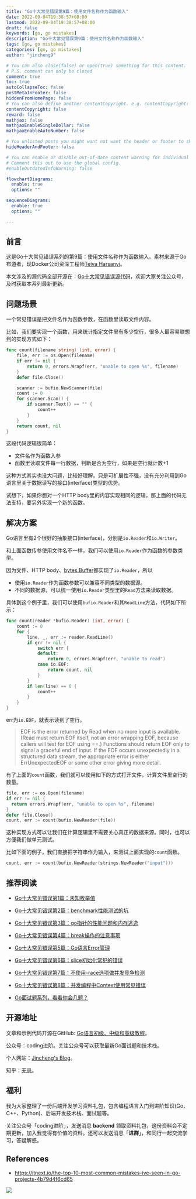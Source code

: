 ```yaml
---
title: "Go十大常见错误第9篇：使用文件名称作为函数输入"
date: 2022-09-04T19:38:57+08:00
lastmod: 2022-09-04T19:38:57+08:00
draft: false
keywords: [go, go mistakes]
description: "Go十大常见错误第9篇：使用文件名称作为函数输入"
tags: [go, go mistakes]
categories: [go, go mistakes]
author: "jincheng9"

# You can also close(false) or open(true) something for this content.
# P.S. comment can only be closed
comment: true
toc: true
autoCollapseToc: false
postMetaInFooter: false
hiddenFromHomePage: false
# You can also define another contentCopyright. e.g. contentCopyright: "This is another copyright."
contentCopyright: false
reward: false
mathjax: false
mathjaxEnableSingleDollar: false
mathjaxEnableAutoNumber: false

# You unlisted posts you might want not want the header or footer to show
hideHeaderAndFooter: false

# You can enable or disable out-of-date content warning for individual post.
# Comment this out to use the global config.
#enableOutdatedInfoWarning: false

flowchartDiagrams:
  enable: true
  options: ""

sequenceDiagrams: 
  enable: true
  options: ""

---
```


## 前言

这是Go十大常见错误系列的第9篇：使用文件名称作为函数输入。素材来源于Go布道者，现Docker公司资深工程师[Teiva Harsanyi](https://teivah.medium.com/)。

本文涉及的源代码全部开源在：[Go十大常见错误源代码](https://github.com/jincheng9/go-tutorial/tree/main/workspace/senior/p28)，欢迎大家关注公众号，及时获取本系列最新更新。



## 问题场景

一个常见错误是把文件名作为函数参数，在函数里读取文件内容。

比如，我们要实现一个函数，用来统计指定文件里有多少空行，很多人最容易联想到的实现方式如下：

```go
func count(filename string) (int, error) {
	file, err := os.Open(filename)
	if err != nil {
		return 0, errors.Wrapf(err, "unable to open %s", filename)
	}
	defer file.Close()

	scanner := bufio.NewScanner(file)
	count := 0
	for scanner.Scan() {
		if scanner.Text() == "" {
			count++
		}
	}
	return count, nil
}
```

这段代码逻辑很简单：

* 文件名作为函数入参
* 函数里读取文件每一行数据，判断是否为空行，如果是空行就计数+1

这种方式其实也没大问题，比较好理解。只是可扩展性不强，没有充分利用到Go语言里关于数据读写的接口(interface)类型的优势。

试想下，如果你想对一个HTTP body里的内容实现相同的逻辑，那上面的代码无法支持，要另外实现一个新的函数。



## 解决方案

Go语言里有2个很好的抽象接口(interface)，分别是`io.Reader`和`io.Writer`。

和上面函数传参使用文件名不一样，我们可以使用`io.Reader`作为函数的参数类型。

因为文件、HTTP body、[bytes.Buffer](https://pkg.go.dev/bytes#Buffer)都实现了`io.Reader`，所以

* 使用`io.Reader`作为函数参数可以兼容不同类型的数据源。
* 不同的数据源，可以统一使用`io.Reader`类型里的`Read`方法来读取数据。

具体到这个例子里，我们可以使用`bufio.Reader`和其`ReadLine`方法，代码如下所示：

```go
func count(reader *bufio.Reader) (int, error) {
	count := 0
	for {
		line, _, err := reader.ReadLine()
		if err != nil {
			switch err {
			default:
				return 0, errors.Wrapf(err, "unable to read")
			case io.EOF:
				return count, nil
			}
		}
		if len(line) == 0 {
			count++
		}
	}
}
```

err为`io.EOF`，就表示读到了空行。

> EOF is the error returned by Read when no more input is available. (Read must return EOF itself, not an error wrapping EOF, because callers will test for EOF using ==.) Functions should return EOF only to signal a graceful end of input. If the EOF occurs unexpectedly in a structured data stream, the appropriate error is either ErrUnexpectedEOF or some other error giving more detail.

有了上面的`count`函数，我们就可以使用如下的方式打开文件，计算文件里空行的数量。

```go
file, err := os.Open(filename)
if err != nil {
  return errors.Wrapf(err, "unable to open %s", filename)
}
defer file.Close()
count, err := count(bufio.NewReader(file))
```

这种实现方式可以让我们在计算逻辑里不需要关心真正的数据来源。同时，也可以方便我们做单元测试。

比如下面的例子，我们直接把字符串作为输入，来测试上面实现的`count`函数。

```go
count, err := count(bufio.NewReader(strings.NewReader("input")))
```



## 推荐阅读

* [Go十大常见错误第1篇：未知枚举值](https://mp.weixin.qq.com/s?__biz=Mzg2MTcwNjc1Mg==&mid=2247484146&idx=1&sn=10fb12b643a2e37c090e5aa3bc583152&chksm=ce124d9df965c48bb954aeddabdff3db12738ded3875542250c5d0ef6cfd4417fc56580288b1&token=1912894792&lang=zh_CN#rd)

* [Go十大常见错误第2篇：benchmark性能测试的坑](https://mp.weixin.qq.com/s?__biz=Mzg2MTcwNjc1Mg==&mid=2247484163&idx=1&sn=b28d61c1f3ec9d914e698dce105ba5d1&chksm=ce124c6cf965c57a90bc85a5295ed9375103de20607b509f845583ff6686385df0ed96653d00&token=1912894792&lang=zh_CN#rd)

* [Go十大常见错误第3篇：go指针的性能问题和内存逃逸](https://mp.weixin.qq.com/s?__biz=Mzg2MTcwNjc1Mg==&mid=2247484247&idx=1&sn=faf716627afb00df646cecff023fb63c&chksm=ce124c38f965c52efd009a4c98691d56b5765dc7dce98aa49b226ad9274bd062d8d01e702e91&token=1899277735&lang=zh_CN#rd)

* [Go十大常见错误第4篇：break操作的注意事项](https://mp.weixin.qq.com/s?__biz=Mzg2MTcwNjc1Mg==&mid=2247484262&idx=1&sn=c1bea8af60444a4ef73c4d4d7a09d16d&chksm=ce124c09f965c51f3663ac9089a792d36c3685850e12695dd26d15a1a50f393b2d7c92b9983a&token=461369035&lang=zh_CN#rd)

* [Go十大常见错误第5篇：Go语言Error管理](https://mp.weixin.qq.com/s?__biz=Mzg2MTcwNjc1Mg==&mid=2247484274&idx=1&sn=711abea3c6fd5d15341ee1b34da8a160&chksm=ce124c1df965c50b3af84965f7ed30b574cd0b247ea6f77b944ec858bd43ee37f4c1554a5bce&token=1846351524&lang=zh_CN#rd)

* [Go十大常见错误第6篇：slice初始化常犯的错误](https://mp.weixin.qq.com/s?__biz=Mzg2MTcwNjc1Mg==&mid=2247484289&idx=1&sn=2b8171458cde4425b28fdf8f51df8d7c&chksm=ce124ceef965c5f8a14f5951457ce2ac0ecc4612cf2013957f1d818b6e74da7c803b9df1d394&token=1477304797&lang=zh_CN#rd)

* [Go十大常见错误第7篇：不使用-race选项做并发竞争检测](https://mp.weixin.qq.com/s?__biz=Mzg2MTcwNjc1Mg==&mid=2247484299&idx=1&sn=583c3470a76e93b0af0d5fc04fe29b55&chksm=ce124ce4f965c5f20de5887b113eab91f7c2654a941491a789e4ac53c298fbadb4367acee9bb&token=1918756920&lang=zh_CN#rd)

* [Go十大常见错误第8篇：并发编程中Context使用常见错误](https://mp.weixin.qq.com/s?__biz=Mzg2MTcwNjc1Mg==&mid=2247484317&idx=1&sn=474dad373684979fc96ba59182f08cf5&chksm=ce124cf2f965c5e4a29e313b4654faacef03e78da7aaf2ba6912d7b490a1df851a1bcbfec1c9&token=1918756920&lang=zh_CN#rd)

* [Go面试题系列，看看你会几题？](https://mp.weixin.qq.com/mp/appmsgalbum?__biz=Mzg2MTcwNjc1Mg==&action=getalbum&album_id=2199553588283179010#wechat_redirect)

  

## 开源地址

文章和示例代码开源在GitHub: [Go语言初级、中级和高级教程](https://github.com/jincheng9/go-tutorial)。

公众号：coding进阶。关注公众号可以获取最新Go面试题和技术栈。

个人网站：[Jincheng's Blog](https://jincheng9.github.io/)。

知乎：[无忌](https://www.zhihu.com/people/thucuhkwuji)。



## 福利

我为大家整理了一份后端开发学习资料礼包，包含编程语言入门到进阶知识(Go、C++、Python)、后端开发技术栈、面试题等。

关注公众号「coding进阶」，发送消息 **backend** 领取资料礼包，这份资料会不定期更新，加入我觉得有价值的资料。还可以发送消息「**进群**」，和同行一起交流学习，答疑解惑。



## References

* https://itnext.io/the-top-10-most-common-mistakes-ive-seen-in-go-projects-4b79d4f6cd65

![](/img/wechat.png)

